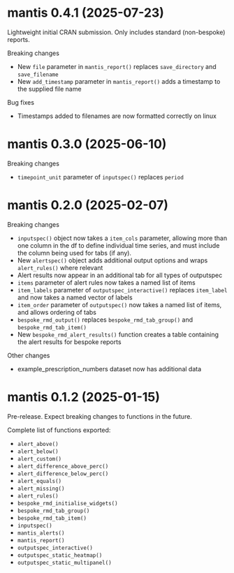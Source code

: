 # mantis 0.4.1 (2025-07-23)

Lightweight initial CRAN submission. Only includes standard (non-bespoke) reports.

Breaking changes

* New `file` parameter in `mantis_report()` replaces `save_directory` and `save_filename` 
* New `add_timestamp` parameter in `mantis_report()` adds a timestamp to the supplied file name

Bug fixes

* Timestamps added to filenames are now formatted correctly on linux

# mantis 0.3.0 (2025-06-10)

Breaking changes

* `timepoint_unit` parameter of `inputspec()` replaces `period` 

# mantis 0.2.0 (2025-02-07)

Breaking changes

* `inputspec()` object now takes a `item_cols` parameter, allowing more than one column in the df to define individual time series, and must include the column being used for tabs (if any).
* New `alertspec()` object adds additional output options and wraps `alert_rules()` where relevant
* Alert results now appear in an additional tab for all types of outputspec
* `items` parameter of alert rules now takes a named list of items
* `item_labels` parameter of `outputspec_interactive()` replaces `item_label` and now takes a named vector of labels
* `item_order` parameter of `outputspec()` now takes a named list of items, and allows ordering of tabs
* `bespoke_rmd_output()` replaces `bespoke_rmd_tab_group()` and `bespoke_rmd_tab_item()`
* New `bespoke_rmd_alert_results()` function creates a table containing the alert results for bespoke reports 

Other changes

* example_prescription_numbers dataset now has additional data

# mantis 0.1.2 (2025-01-15)

Pre-release. Expect breaking changes to functions in the future.

Complete list of functions exported:

* `alert_above()`
* `alert_below()`
* `alert_custom()`
* `alert_difference_above_perc()`
* `alert_difference_below_perc()`
* `alert_equals()`
* `alert_missing()`
* `alert_rules()`
* `bespoke_rmd_initialise_widgets()`
* `bespoke_rmd_tab_group()`
* `bespoke_rmd_tab_item()`
* `inputspec()`
* `mantis_alerts()`
* `mantis_report()`
* `outputspec_interactive()`
* `outputspec_static_heatmap()`
* `outputspec_static_multipanel()`
